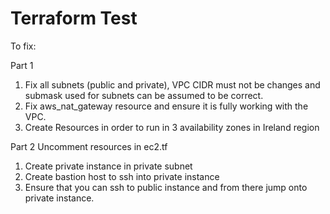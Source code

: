 # Terraform Test

To fix:

Part 1
1. Fix all subnets (public and private), VPC CIDR must not be changes and submask used for subnets can be assumed to be correct.
2. Fix aws_nat_gateway resource and ensure it is fully working with the VPC.
3. Create Resources in order to run in 3 availability zones in Ireland region 

Part 2
Uncomment resources in ec2.tf
1. Create private instance in private subnet
2. Create bastion host to ssh into private instance
3. Ensure that you can ssh to public instance and from there jump onto private instance.
